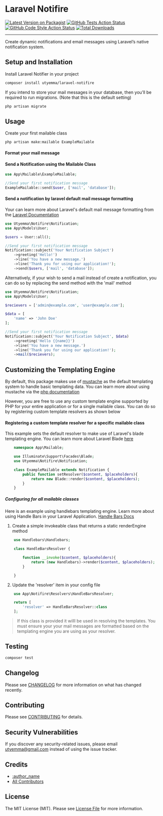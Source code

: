 # Laravel Notifire

[![Latest Version on Packagist](https://img.shields.io/packagist/v/utyemma/notifire.svg?style=flat-square)](https://packagist.org/packages/utyemma/notifire)
[![GitHub Tests Action Status](https://img.shields.io/github/actions/workflow/status/:vendor_slug/:package_slug/run-tests.yml?branch=main&label=tests&style=flat-square)](https://github.com/:vendor_slug/:package_slug/actions?query=workflow%3Arun-tests+branch%3Amain)
[![GitHub Code Style Action Status](https://img.shields.io/github/actions/workflow/status/:vendor_slug/:package_slug/fix-php-code-style-issues.yml?branch=main&label=code%20style&style=flat-square)](https://github.com/:vendor_slug/:package_slug/actions?query=workflow%3A"Fix+PHP+code+style+issues"+branch%3Amain)
[![Total Downloads](https://img.shields.io/packagist/dt/utyemma/notifire.svg?style=flat-square)](https://packagist.org/packages/utyemma/notifire)
<!--delete-->
---
Create dynamic notifications and email messages using Laravel’s native notification system.

## Setup and Installation
Install Laravel Notifier in your project

```bash
composer install utyemma/laravel-notifire
```

If you intend to store your mail messages in your database, then you’ll be required to run migrations. 
(Note that this is the default setting)

```bash
php artisan migrate
```

## Usage
Create your first mailable class

```
php artisan make:mailable ExampleMailable
```

#### Format your mail message



#### Send a Notification using the Mailable Class
```php
use App\Mailable\ExampleMailable;

//Send your first notification message
ExampleMailable::send($user, ['mail', 'database']);
```   

#### Send a notification by laravel default mail message formatting

Your can learn more about Laravel's default mail message formatting from the [Laravel Documentation](https://laravel.com/docs/11.x/notifications#formatting-mail-messages)

```php
use Utyemma\Notifire\Notification;
use App\Models\User;

$users = User::all();

//Send your first notification message
Notification::subject('Your Notification Subject')
    ->greeting('Hello!')
    ->line('You have a new message.')
    ->line('Thank you for using our application!');
    ->send($users, ['mail', 'database']);
```

Alternatively, if your wish to send a mail instead of create a notification, you can do so by replacing the send method with the 'mail' method

```php
use Utyemma\Notifire\Notification;
use App\Models\User;

$recievers = ['admin@example.com', 'user@example.com'];

$data = [
    'name' => 'John Doe'
];

//Send your first notification message
Notification::subject('Your Notification Subject', $data)
    ->greeting('Hello {{name}}')
    ->line('You have a new message.')
    ->line('Thank you for using our application!');
    ->mail($recievers);
```

## Customizing the Templating Engine
By default, this package makes use of [mustache](https://mustache.github.io/) as the default templating system to handle basic templating data. You can learn more about using mustache via the [php documentation](https://github.com/bobthecow/mustache.php)

However, you are free to use any custom template engine supported by PHP for your entire application or for a single mailable class. You can do so by registering custom template resolvers as shown below

#### Registering a custom template resolver for a specific mailable class
This example sets the default resolver to make use of Laravel's blade templating engine. You can learn more about Laravel Blade [here](https://laravel.com/docs/11.x/blade)

```php
    namespace App\Mailable;

    use Illuminate\Support\Facades\Blade;
    use Utyemma\Notifire\Notification;

    class ExampleMailable extends Notification {
        public function setResolver($content, $placeholders){
            return new Blade::render($content, $placeholders);
        }
    }
```

##### Configuring for all mailable classes
Here is an example using handlebars templating engine. Learn more about using Handle Bars in your Laravel Application. [Handle Bars Docs](https://github.com/salesforce/handlebars-php)

1. Create a simple invokeable class that returns a static renderEngine method

```php
    use Handlebars\Handlebars;

    class HandleBarsResolver {

        function __invoke($content, $placeholders){
            return (new Handlebars)->render($content, $placeholders);
        }

    }
```

2. Update the 'resolver' item in your config file

```php
    use App\Notifire\Resolvers\HandleBarsResolver;

    return [
        'resolver' => HandleBarsResolver::class
    ];
```

> If this class is provided it willl be used in resolving the templates. You must ensure your your mail messages are formatted based on the templating engine you are using as your resolver. 


## Testing
```bash
composer test
```

## Changelog

Please see [CHANGELOG](CHANGELOG.md) for more information on what has changed recently.

## Contributing

Please see [CONTRIBUTING](CONTRIBUTING.md) for details.

## Security Vulnerabilities

If you discover any security-related issues, please email  [utyemma@gmail.com](mailto:utyemma@gmail.com) instead of using the issue tracker.

## Credits

- [:author_name](https://github.com/:author_username)
- [All Contributors](../../contributors)

## License

The MIT License (MIT). Please see [License File](LICENSE.md) for more information.
